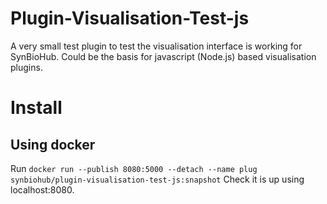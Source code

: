 # Plugin-Visualisation-Test-js
A very small test plugin to test the visualisation interface is working for SynBioHub. Could be the basis for javascript (Node.js) based visualisation plugins.

# Install
## Using docker
Run `docker run --publish 8080:5000 --detach --name plug synbiohub/plugin-visualisation-test-js:snapshot`
Check it is up using localhost:8080.

